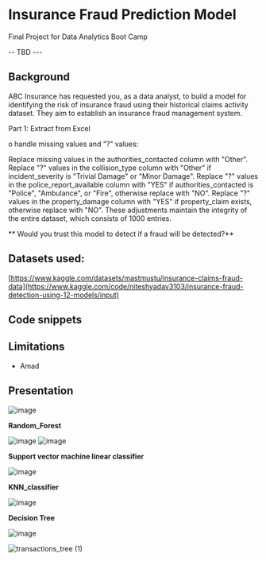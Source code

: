 
# Insurance Fraud Prediction Model
Final Project for Data Analytics Boot Camp

-- TBD  ---

## Background 
ABC Insurance has requested you, as a data analyst, to build a model for identifying the risk of insurance fraud using their historical claims activity dataset. 
They aim to establish an insurance fraud management system.

Part 1: Extract from Excel


o handle missing values and "?" values:

Replace missing values in the authorities_contacted column with "Other".
Replace "?" values in the collision_type column with "Other" if incident_severity is "Trivial Damage" or "Minor Damage".
Replace "?" values in the police_report_available column with "YES" if authorities_contacted is "Police", "Ambulance", or "Fire", otherwise replace with "NO".
Replace "?" values in the property_damage column with "YES" if property_claim exists, otherwise replace with "NO".
These adjustments maintain the integrity of the entire dataset, which consists of 1000 entries.


** Would you trust this model to detect if a fraud will be detected?**

## Datasets used: 
[https://www.kaggle.com/datasets/mastmustu/insurance-claims-fraud-data](https://www.kaggle.com/code/niteshyadav3103/insurance-fraud-detection-using-12-models/input)

## Code snippets



## Limitations
- Amad

## Presentation
![image](https://github.com/sunghea/Insurance_Fraud_Detection_Model/assets/143130002/dc7ee556-73ed-460e-af3f-e211c3cd9cbc)

**Random_Forest**

![image](https://github.com/sunghea/Insurance_Fraud_Detection_Model/assets/143130002/61b0cb77-d887-402e-a0d6-b5a133936c28)
![image](https://github.com/sunghea/Insurance_Fraud_Detection_Model/assets/143130002/6514220d-c7e4-49b7-8139-531471b3514c)


**Support vector machine linear classifier**

![image](https://github.com/sunghea/Insurance_Fraud_Detection_Model/assets/143130002/ad41e605-2997-4a65-8638-202e650f1638)


**KNN_classifier**

![image](https://github.com/sunghea/Insurance_Fraud_Detection_Model/assets/143130002/270def0c-4f1f-4709-9c33-d13bbe5117c0)

**Decision Tree**

![image](https://github.com/sunghea/Insurance_Fraud_Detection_Model/assets/143130002/039b7629-e557-48ba-9cfa-ac7bb33f87b7)

![transactions_tree (1)](https://github.com/sunghea/Insurance_Fraud_Detection_Model/assets/143130002/e9f9114c-0e8a-489b-8b69-12f470173074)

